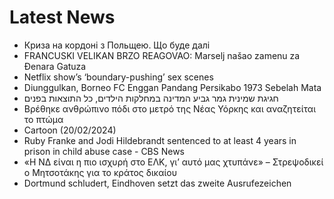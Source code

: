 # Latest News
-  Криза на кордоні з Польщею. Що буде далі
-  FRANCUSKI VELIKAN BRZO REAGOVAO: Marselj našao zamenu za Đenara Gatuza
-  Netflix show’s ‘boundary-pushing’ sex scenes
-  Diunggulkan, Borneo FC Enggan Pandang Persikabo 1973 Sebelah Mata
-  חגיגת שמינית גמר גביע המדינה במחלקות הילדים, כל התוצאות בפנים
-  Βρέθηκε ανθρώπινο πόδι στο μετρό της Νέας Υόρκης και αναζητείται το πτώμα
-  Cartoon (20/02/2024)
-  Ruby Franke and Jodi Hildebrandt sentenced to at least 4 years in prison in child abuse case - CBS News
-  «Η ΝΔ είναι η πιο ισχυρή στο ΕΛΚ, γι’ αυτό μας χτυπάνε» – Στρεψοδικεί ο Μητσοτάκης για το κράτος δικαίου
-  Dortmund schludert, Eindhoven setzt das zweite Ausrufezeichen
